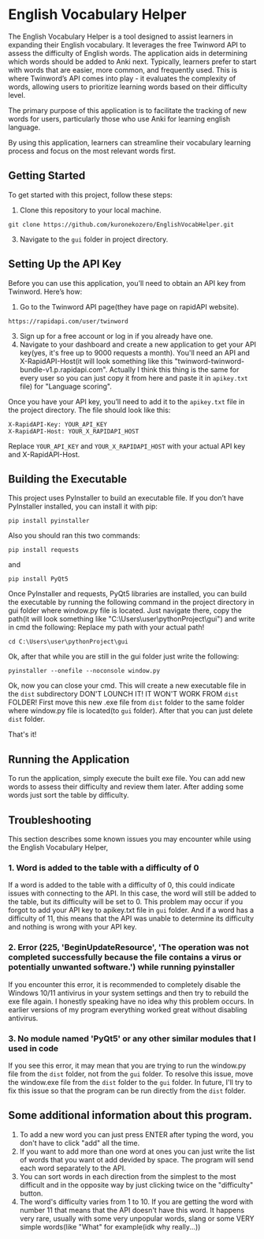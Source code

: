 # English Vocabulary Helper

The English Vocabulary Helper is a tool designed to assist learners in expanding their English vocabulary. It leverages the free Twinword API to assess the difficulty of English words. The application aids in determining which words should be added to Anki next. Typically, learners prefer to start with words that are easier, more common, and frequently used. This is where Twinword’s API comes into play - it evaluates the complexity of words, allowing users to prioritize learning words based on their difficulty level.

The primary purpose of this application is to facilitate the tracking of new words for users, particularly those who use Anki for learning english language. 

By using this application, learners can streamline their vocabulary learning process and focus on the most relevant words first.

## Getting Started

To get started with this project, follow these steps:

1. Clone this repository to your local machine.
```
git clone https://github.com/kuronekozero/EnglishVocabHelper.git
```
3. Navigate to the `gui` folder in project directory.

## Setting Up the API Key

Before you can use this application, you’ll need to obtain an API key from Twinword. Here’s how:

1. Go to the Twinword API page(they have page on rapidAPI website).
```
https://rapidapi.com/user/twinword
```
3. Sign up for a free account or log in if you already have one.
4. Navigate to your dashboard and create a new application to get your API key(yes, it's free up to 9000 requests a month).
   You'll need an API and X-RapidAPI-Host(it will look something like this "twinword-twinword-bundle-v1.p.rapidapi.com". Actually I think this thing is the same for every user so you can just copy it from here and paste it in `apikey.txt` file) for "Language scoring".

Once you have your API key, you’ll need to add it to the `apikey.txt` file in the project directory. The file should look like this:

```
X-RapidAPI-Key: YOUR_API_KEY
X-RapidAPI-Host: YOUR_X_RAPIDAPI_HOST
```

Replace `YOUR_API_KEY` and `YOUR_X_RAPIDAPI_HOST` with your actual API key and X-RapidAPI-Host.

## Building the Executable

This project uses PyInstaller to build an executable file. If you don’t have PyInstaller installed, you can install it with pip:

```
pip install pyinstaller
```

Also you should ran this two commands:

```
pip install requests
```

and

```
pip install PyQt5
```

Once PyInstaller and requests, PyQt5 libraries are installed, you can build the executable by running the following command in the project directory in gui folder where window.py file is located. Just navigate there, copy the path(it will look something like "C:\Users\user\pythonProject\gui") and write in cmd the following:
Replace my path with your actual path!

```
cd C:\Users\user\pythonProject\gui
```
Ok, after that while you are still in the gui folder just write the following:

```
pyinstaller --onefile --noconsole window.py
```

Ok, now you can close your cmd.
This will create a new executable file in the `dist` subdirectory DON'T LOUNCH IT! IT WON'T WORK FROM `dist` FOLDER!
First move this new .exe file from `dist` folder to the same folder where window.py file is located(to `gui` folder). After that you can just delete `dist` folder.

That's it!

## Running the Application

To run the application, simply execute the built exe file. You can add new words to assess their difficulty and review them later. 
After adding some words just sort the table by difficulty.

## Troubleshooting

This section describes some known issues you may encounter while using the English Vocabulary Helper,

### 1. Word is added to the table with a difficulty of 0

If a word is added to the table with a difficulty of 0, this could indicate issues with connecting to the API. In this case, the word will still be added to the table, but its difficulty will be set to 0. This problem may occur if you forgot to add your API key to apikey.txt file in `gui` folder. And if a word has a difficulty of 11, this means that the API was unable to determine its difficulty and nothing is wrong with your API key.

### 2. Error (225, 'BeginUpdateResource', 'The operation was not completed successfully because the file contains a virus or potentially unwanted software.') while running pyinstaller

If you encounter this error, it is recommended to completely disable the Windows 10/11 antivirus in your system settings and then try to rebuild the exe file again. I honestly speaking have no idea why this problem occurs. In earlier versions of my program everything worked great without disabling antivirus.

### 3. No module named 'PyQt5' or any other similar modules that I used in code

If you see this error, it may mean that you are trying to run the window.py file from the `dist` folder, not from the `gui` folder. To resolve this issue, move the window.exe file from the `dist` folder to the `gui` folder. In future, I'll try to fix this issue so that the program can be run directly from the `dist` folder.

## Some additional information about this program.

1. To add a new word you can just press ENTER after typing the word, you don't have to click "add" all the time.
2. If you want to add more than one word at ones you can just write the list of words that you want ot add devided by space. The program will send each word separately to the API.
3. You can sort words in each direction from the simplest to the most difficult and in the opposite way by just clicking twice on the "difficulty" button.
4. The word's difficulty varies from 1 to 10. If you are getting the word with number 11 that means that the API doesn't have this word. It happens very rare, usually with some very unpopular words, slang or some VERY simple words(like "What" for example(idk why really...))



